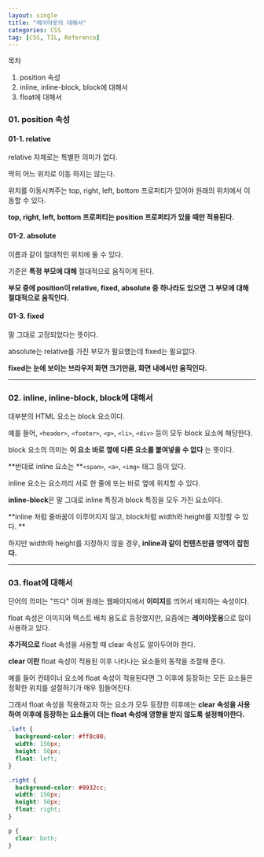 ```yaml
---
layout: single
title: "레이아웃의 대해서"
categories: CSS
tag: [CSS, TIL, Reference]
---
```


목차

1. position 속성
2. inline, inline-block, block에 대해서
3. float에 대해서

### 01. position 속성

#### 01-1. relative

relative 자체로는 특별한 의미가 없다.

딱히 어느 위치로 이동 하지는 않는다.

위치를 이동시켜주는 top, right, left, bottom 프로퍼티가 있어야 원래의 위치에서 이동할 수 있다.

**top, right, left, bottom 프로퍼티는 position 프로퍼티가 있을 때만 적용된다.**

#### 01-2. absolute

이름과 같이 절대적인 위치에 둘 수 있다.

기준은 **특정 부모에 대해** 절대적으로 움직이게 된다.

**부모 중에 position이 relative, fixed, absolute 중 하나라도 있으면 그 부모에 대해 절대적으로 움직인다.**

#### 01-3. fixed

말 그대로 고정되었다는 뜻이다.

absolute는 relative를 가진 부모가 필요했는데 fixed는 필요없다.

**fixed는 눈에 보이는 브라우저 화면 크기만큼, 화면 내에서만 움직인다.**

---

### 02. inline, inline-block, block에 대해서

대부분의 HTML 요소는 block 요소이다.

예를 들어, `<header>`, `<footer>`, `<p>`, `<li>`, `<div>` 등이 모두 block 요소에 해당한다.

block 요소의 의미는 **이 요소 바로 옆에 다른 요소를 붙여넣을 수 없다** 는 뜻이다.

**반대로 inline 요소는 **`<span>`, `<a>`, `<img>` 태그 등이 있다.

inline 요소는 요소끼리 서로 한 줄에 또는 바로 옆에 위치할 수 있다.

**inline-block**은 말 그대로 inline 특징과 block 특징을 모두 가진 요소이다.

**inline 처럼 줄바꿈이 이루어지지 않고, block처럼 width와 height를 지정할 수 있다. **

하지만 width와 height를 지정하지 않을 경우, **inline과 같이 컨텐츠만큼 영역이 잡힌다.**

---

### 03. float에 대해서

단어의 의미는 "뜨다" 이며 원래는 웹페이지에서 **이미지**를 띄어서 배치하는 속성이다.

float 속성은 이미지와 텍스트 배치 용도로 등장했지만, 요즘에는 **레이아웃용**으로 많이 사용하고 있다.

**추가적으로** float 속성을 사용할 때 clear 속성도 알아두어야 한다.

**clear 이란** float 속성이 적용된 이후 나타나는 요소들의 동작을 조절해 준다.

예를 들어 컨테이너 요소에 float 속성이 적용된다면 그 이후에 등장하는 모든 요소들은 정확한 위치를 설절하기가 매우 힘들어진다.

그래서 float 속성을 적용하고자 하는 요소가 모두 등장한 이후에는 **clear 속성을 사용하여 이후에 등장하는 요소들이 더는 float 속성에 영향을 받지 않도록 설정해야한다.**

```css
.left {
  background-color: #ff8c00;
  width: 150px;
  height: 50px;
  float: left;
}

.right {
  background-color: #9932cc;
  width: 150px;
  height: 50px;
  float: right;
}

p {
  clear: both;
}
```
